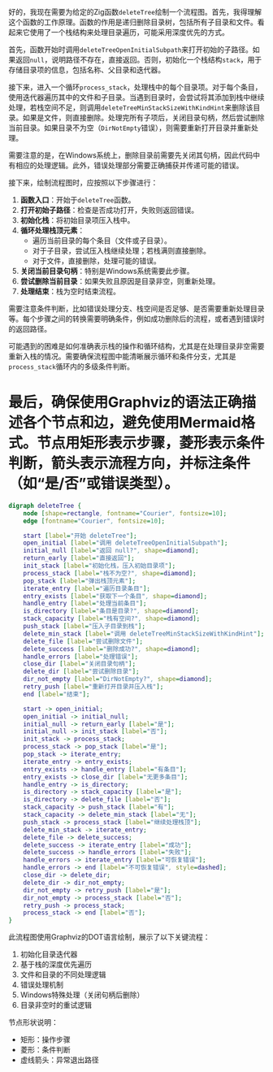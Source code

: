 好的，我现在需要为给定的Zig函数`deleteTree`绘制一个流程图。首先，我得理解这个函数的工作原理。函数的作用是递归删除目录树，包括所有子目录和文件。看起来它使用了一个栈结构来处理目录遍历，可能采用深度优先的方式。

首先，函数开始时调用`deleteTreeOpenInitialSubpath`来打开初始的子路径。如果返回`null`，说明路径不存在，直接返回。否则，初始化一个栈结构`stack`，用于存储目录项的信息，包括名称、父目录和迭代器。

接下来，进入一个循环`process_stack`，处理栈中的每个目录项。对于每个条目，使用迭代器遍历其中的文件和子目录。当遇到目录时，会尝试将其添加到栈中继续处理，若栈空间不足，则调用`deleteTreeMinStackSizeWithKindHint`来删除该目录。如果是文件，则直接删除。处理完所有子项后，关闭目录句柄，然后尝试删除当前目录。如果目录不为空（`DirNotEmpty`错误），则需要重新打开目录并重新处理。

需要注意的是，在Windows系统上，删除目录前需要先关闭其句柄，因此代码中有相应的处理逻辑。此外，错误处理部分需要正确捕获并传递可能的错误。

接下来，绘制流程图时，应按照以下步骤进行：

1. **函数入口**：开始于`deleteTree`函数。
2. **打开初始子路径**：检查是否成功打开，失败则返回错误。
3. **初始化栈**：将初始目录项压入栈中。
4. **循环处理栈顶元素**：
   - 遍历当前目录的每个条目（文件或子目录）。
   - 对于子目录，尝试压入栈继续处理；若栈满则直接删除。
   - 对于文件，直接删除，处理可能的错误。
5. **关闭当前目录句柄**：特别是Windows系统需要此步骤。
6. **尝试删除当前目录**：如果失败且原因是目录非空，则重新处理。
7. **处理结束**：栈为空时结束流程。

需要注意条件判断，比如错误处理分支、栈空间是否足够、是否需要重新处理目录等。每个步骤之间的转换需要明确条件，例如成功删除后的流程，或者遇到错误时的返回路径。

可能遇到的困难是如何准确表示栈的操作和循环结构，尤其是在处理目录非空需要重新入栈的情况。需要确保流程图中能清晰展示循环和条件分支，尤其是`process_stack`循环内的多级条件判断。

最后，确保使用Graphviz的语法正确描述各个节点和边，避免使用Mermaid格式。节点用矩形表示步骤，菱形表示条件判断，箭头表示流程方向，并标注条件（如“是/否”或错误类型）。
================================================
```dot
digraph deleteTree {
    node [shape=rectangle, fontname="Courier", fontsize=10];
    edge [fontname="Courier", fontsize=10];

    start [label="开始 deleteTree"];
    open_initial [label="调用 deleteTreeOpenInitialSubpath"];
    initial_null [label="返回 null?", shape=diamond];
    return_early [label="直接返回"];
    init_stack [label="初始化栈，压入初始目录项"];
    process_stack [label="栈不为空?", shape=diamond];
    pop_stack [label="弹出栈顶元素"];
    iterate_entry [label="遍历目录条目"];
    entry_exists [label="获取下一个条目", shape=diamond];
    handle_entry [label="处理当前条目"];
    is_directory [label="条目是目录?", shape=diamond];
    stack_capacity [label="栈有空间?", shape=diamond];
    push_stack [label="压入子目录到栈"];
    delete_min_stack [label="调用 deleteTreeMinStackSizeWithKindHint"];
    delete_file [label="尝试删除文件"];
    delete_success [label="删除成功?", shape=diamond];
    handle_errors [label="处理错误"];
    close_dir [label="关闭目录句柄"];
    delete_dir [label="尝试删除目录"];
    dir_not_empty [label="DirNotEmpty?", shape=diamond];
    retry_push [label="重新打开目录并压入栈"];
    end [label="结束"];

    start -> open_initial;
    open_initial -> initial_null;
    initial_null -> return_early [label="是"];
    initial_null -> init_stack [label="否"];
    init_stack -> process_stack;
    process_stack -> pop_stack [label="是"];
    pop_stack -> iterate_entry;
    iterate_entry -> entry_exists;
    entry_exists -> handle_entry [label="有条目"];
    entry_exists -> close_dir [label="无更多条目"];
    handle_entry -> is_directory;
    is_directory -> stack_capacity [label="是"];
    is_directory -> delete_file [label="否"];
    stack_capacity -> push_stack [label="有"];
    stack_capacity -> delete_min_stack [label="无"];
    push_stack -> process_stack [label="继续处理栈顶"];
    delete_min_stack -> iterate_entry;
    delete_file -> delete_success;
    delete_success -> iterate_entry [label="成功"];
    delete_success -> handle_errors [label="失败"];
    handle_errors -> iterate_entry [label="可恢复错误"];
    handle_errors -> end [label="不可恢复错误", style=dashed];
    close_dir -> delete_dir;
    delete_dir -> dir_not_empty;
    dir_not_empty -> retry_push [label="是"];
    dir_not_empty -> process_stack [label="否"];
    retry_push -> process_stack;
    process_stack -> end [label="否"];
}
``` 

此流程图使用Graphviz的DOT语言绘制，展示了以下关键流程：
1. 初始化目录迭代器
2. 基于栈的深度优先遍历
3. 文件和目录的不同处理逻辑
4. 错误处理机制
5. Windows特殊处理（关闭句柄后删除）
6. 目录非空时的重试逻辑

节点形状说明：
- 矩形：操作步骤
- 菱形：条件判断
- 虚线箭头：异常退出路径